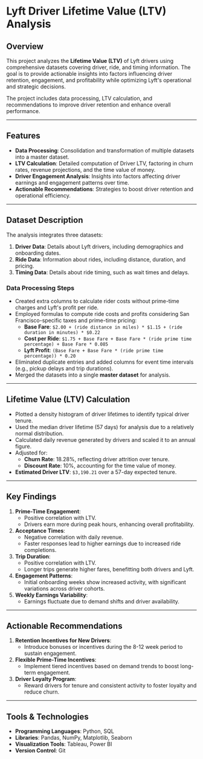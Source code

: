 # Lyft Driver Lifetime Value (LTV) Analysis

## Overview

This project analyzes the **Lifetime Value (LTV)** of Lyft drivers using comprehensive datasets covering driver, ride, and timing information. The goal is to provide actionable insights into factors influencing driver retention, engagement, and profitability while optimizing Lyft's operational and strategic decisions.

The project includes data processing, LTV calculation, and recommendations to improve driver retention and enhance overall performance.

---

## Features

- **Data Processing**: Consolidation and transformation of multiple datasets into a master dataset.
- **LTV Calculation**: Detailed computation of Driver LTV, factoring in churn rates, revenue projections, and the time value of money.
- **Driver Engagement Analysis**: Insights into factors affecting driver earnings and engagement patterns over time.
- **Actionable Recommendations**: Strategies to boost driver retention and operational efficiency.

---

## Dataset Description

The analysis integrates three datasets:
1. **Driver Data**: Details about Lyft drivers, including demographics and onboarding dates.
2. **Ride Data**: Information about rides, including distance, duration, and pricing.
3. **Timing Data**: Details about ride timing, such as wait times and delays.

### Data Processing Steps

- Created extra columns to calculate rider costs without prime-time charges and Lyft's profit per ride.
- Employed formulas to compute ride costs and profits considering San Francisco-specific taxes and prime-time pricing:
  - **Base Fare**: `$2.00 + (ride distance in miles) * $1.15 + (ride duration in minutes) * $0.22`
  - **Cost per Ride**: `$1.75 + Base Fare + Base Fare * (ride prime time percentage) + Base Fare * 0.085`
  - **Lyft Profit**: `(Base Fare + Base Fare * (ride prime time percentage)) * 0.20`
- Eliminated duplicate entries and added columns for event time intervals (e.g., pickup delays and trip durations).
- Merged the datasets into a single **master dataset** for analysis.

---

## Lifetime Value (LTV) Calculation

- Plotted a density histogram of driver lifetimes to identify typical driver tenure.
- Used the median driver lifetime (57 days) for analysis due to a relatively normal distribution.
- Calculated daily revenue generated by drivers and scaled it to an annual figure.
- Adjusted for:
  - **Churn Rate**: 18.28%, reflecting driver attrition over tenure.
  - **Discount Rate**: 10%, accounting for the time value of money.
- **Estimated Driver LTV**: `$3,190.21` over a 57-day expected tenure.

---

## Key Findings

1. **Prime-Time Engagement**:
   - Positive correlation with LTV.
   - Drivers earn more during peak hours, enhancing overall profitability.
2. **Acceptance Times**:
   - Negative correlation with daily revenue.
   - Faster responses lead to higher earnings due to increased ride completions.
3. **Trip Duration**:
   - Positive correlation with LTV.
   - Longer trips generate higher fares, benefitting both drivers and Lyft.
4. **Engagement Patterns**:
   - Initial onboarding weeks show increased activity, with significant variations across driver cohorts.
5. **Weekly Earnings Variability**:
   - Earnings fluctuate due to demand shifts and driver availability.

---

## Actionable Recommendations

1. **Retention Incentives for New Drivers**:
   - Introduce bonuses or incentives during the 8-12 week period to sustain engagement.
2. **Flexible Prime-Time Incentives**:
   - Implement tiered incentives based on demand trends to boost long-term engagement.
3. **Driver Loyalty Program**:
   - Reward drivers for tenure and consistent activity to foster loyalty and reduce churn.

---

## Tools & Technologies

- **Programming Languages**: Python, SQL
- **Libraries**: Pandas, NumPy, Matplotlib, Seaborn
- **Visualization Tools**: Tableau, Power BI
- **Version Control**: Git
